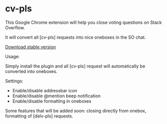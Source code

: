 cv-pls
======

This Google Chrome extension will help you close voting questions on Stack Overflow.

It will convert all [cv-pls] requests into nice oneboxes in the SO chat.

[Download stable version][1]

Usage:

Simply install the plugin and all [cv-pls] request will automatically be converted into oneboxes.

Settings:

- Enable/disable addressbar icon
- Enable/disable @mention beep notification
- Enable/disable formatting in oneboxes

[1]:https://github.com/downloads/PeeHaa/cv-pls/cv-pls.0.7.1.crx

Some features that will be added soon: closing directly from onebox, formatting of [delv-pls] requests.